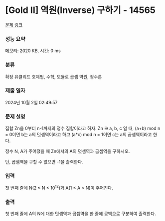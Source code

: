 # [Gold II] 역원(Inverse) 구하기 - 14565 

[문제 링크](https://www.acmicpc.net/problem/14565) 

### 성능 요약

메모리: 2020 KB, 시간: 0 ms

### 분류

확장 유클리드 호제법, 수학, 모듈로 곱셈 역원, 정수론

### 제출 일자

2024년 10월 2일 02:49:57

### 문제 설명

<p>집합 Zn을 0부터 n-1까지의 정수 집합이라고 하자. Zn ∋ a, b, c 일 때, (a+b) mod n = 0이면 b는 a의 덧셈역이라고 하고 (a*c) mod n = 1이면 c는 a의 곱셈역이라고 한다.</p>

<p>정수 N, A가 주어졌을 때 Zn에서의 A의 덧셈역과 곱셈역을 구하시오.</p>

<p>단, 곱셈역을 구할 수 없으면 -1을 출력한다.</p>

### 입력 

 <p>첫 번째 줄에 N(2 ≤ N ≤ 10<sup>12</sup>)과 A(1 ≤ A < N)이 주어진다.</p>

### 출력 

 <p>첫 번째 줄에 A의 N에 대한 덧셈역과 곱셈역을 한 줄에 공백으로 구분하여 출력한다.</p>

